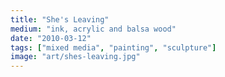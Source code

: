 ```yaml
---
title: "She's Leaving"
medium: "ink, acrylic and balsa wood"
date: "2010-03-12"
tags: ["mixed media", "painting", "sculpture"]
image: "art/shes-leaving.jpg"
---
```

